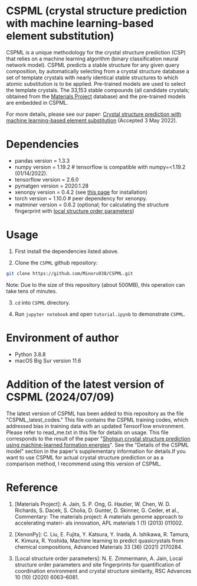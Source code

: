 # CSPML (crystal structure prediction with machine learning-based element substitution)
 
CSPML is a unique methodology for the crystal structure prediction (CSP) that relies on a machine learning algorithm (binary classification neural network model). CSPML predicts a stable structure
for any given query composition, by automatically selecting from a crystal structure database a set of template crystals with nearly identical stable structures to which atomic substitution is to
be applied. Pre-trained models are used to select the template crystals. The 33,153 stable compounds (all candidate crystals; obtained from the [Materials Project](https://materialsproject.org) database) and the pre-trained models are embedded in CSPML.

For more details, please see our paper:
[Crystal structure prediction with machine learning-based element substitution](https://doi.org/10.1016/j.commatsci.2022.111496) (Accepted 3 May 2022).
 
# Dependencies
 
* pandas version =  1.3.3
* numpy version = 1.19.2 # tensorflow is compatible with numpy=<1.19.2 (01/14/2022).
* tensorflow version = 2.6.0
* pymatgen version = 2020.1.28
* xenonpy version = 0.4.2 (see [this page](https://xenonpy.readthedocs.io/en/latest/installation.html) for installation)
* torch version = 1.10.0 # peer dependency for xenonpy.
* matminer version = 0.6.2 (optional; for calculating the structure fingerprint with [local structure order parameters](https://pubs.rsc.org/en/content/articlelanding/2020/ra/c9ra07755c))
 
# Usage
 
1. First install the dependencies listed above.

2. Clone the `CSPML` github repository:
```bash
git clone https://github.com/Minoru938/CSPML.git
```

Note: Due to the size of this repository (about 500MB), this operation can take tens of minutes.

3. `cd` into `CSPML` directory.

4. Run `jupyter notebook` and open `tutorial.ipynb` to demonstrate `CSPML`.


# Environment of author
* Python 3.8.8
* macOS Big Sur version 11.6

# Addition of the latest version of CSPML (2024/07/09)

The latest version of CSPML has been added to this repository as the file "CSPML_latest_codes." This file contains the CSPML training codes, which addressed bias in training data with an updated TensorFlow environment. Please refer to read_me.txt in this file for details on usage. This file corresponds to the result of the paper "[Shotgun crystal structure prediction using machine-learned formation energies](https://arxiv.org/abs/2305.02158)". See the "Details of the CSPML model" section in the paper's supplementary information for details.If you want to use CSPML for actual crystal structure prediction or as a comparison method, I recommend using this version of CSPML.

# Reference

1. [Materials Project]: A. Jain, S. P. Ong, G. Hautier, W. Chen, W. D. Richards, S. Dacek, S. Cholia, D. Gunter, D. Skinner, G. Ceder, et al., Commentary: The materials project:
A materials genome approach to accelerating materi- als innovation, APL materials 1 (1) (2013) 011002.

2. [XenonPy]: C. Liu, E. Fujita, Y. Katsura, Y. Inada, A. Ishikawa, R. Tamura, K. Kimura, R. Yoshida, Machine learning to predict quasicrystals from chemical compositions,
Advanced Materials 33 (36) (2021) 2170284.

3. [Local structure order parameters]: N. E. Zimmermann, A. Jain, Local structure order parameters and site fingerprints for quantification of coordination environment and
crystal structure similarity, RSC Advances 10 (10) (2020) 6063–6081.


 


 

